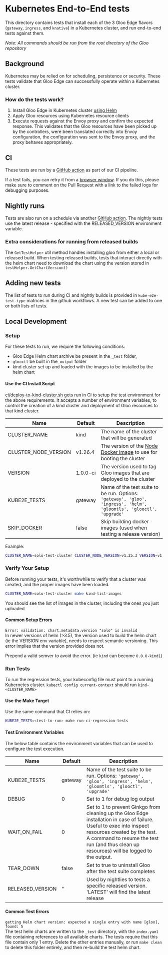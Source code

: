 # Kubernetes End-to-End tests
This directory contains tests that install each of the 3 Gloo Edge flavors (`gateway`, `ingress`, and `knative`) in a Kubernetes cluster, and run
end-to-end tests against them.

*Note: All commands should be run from the root directory of the Gloo repository*

## Background
Kubernetes may be relied on for scheduling, persistence or security. These tests validate that Gloo Edge can successfully operate within a Kubernetes cluster.

### How do the tests work?
1. Install Gloo Edge in Kubernetes cluster [using Helm](https://github.com/solo-io/gloo/blob/1f457f4ef5f32aedabc58ef164aeea92acbf481e/test/kube2e/gateway/gateway_suite_test.go#L84)
1. Apply Gloo resources using Kubernetes resource clients
1. Execute requests against the Envoy proxy and confirm the expected response. This validates that the Gloo resources have been picked up by the controllers, were been translated correctly into Envoy configuration, the configuration was sent to the Envoy proxy, and the proxy behaves appropriately.

## CI
These tests are run by a [GitHub action](https://github.com/solo-io/gloo/blob/master/.github/workflows/regression-tests.yaml) as part of our CI pipeline.

If a test fails, you can retry it from a [browser window](https://docs.github.com/en/actions/managing-workflow-runs/re-running-workflows-and-jobs#reviewing-previous-workflow-runs). If you do this, please make sure to comment on the Pull Request with a link to the failed logs for debugging purposes.

## Nightly runs
Tests are also run on a schedule via another [GitHub action](https://github.com/solo-io/gloo/blob/master/.github/workflows/nightly-tests.yaml). The nightly tests use the latest release - specified with the RELEASED_VERSION environment variable. 
### Extra considerations for running from released builds
The `GetTestHelper` util method handles installing gloo from either a local or released build. When testing released builds, tests that interact directly with the helm chart need to download the chart using the version stored in `testHelper.GetChartVersion()`

## Adding new tests
The list of tests to run during CI and nightly builds is provided in `kube-e2e-test-type` matrices in the github workflows. A new test can be added to one or both lists of tests.  
## Local Development

### Setup
For these tests to run, we require the following conditions:
  - Gloo Edge Helm chart archive be present in the `_test` folder,
  - `glooctl` be built in the`_output` folder
  - kind cluster set up and loaded with the images to be installed by the helm chart

#### Use the CI Install Script
[ci/deploy-to-kind-cluster.sh](`https://github.com/solo-io/gloo/blob/master/ci/deploy-to-kind-cluster.sh`) gets run in CI to setup the test environment for the above requirements.
It accepts a number of environment variables, to control the creation of a kind cluster and deployment of Gloo resources to that kind cluster.

| Name                 | Default  | Description                                                                                                         |
|----------------------|----------|---------------------------------------------------------------------------------------------------------------------|
| CLUSTER_NAME         | kind     | The name of the cluster that will be generated                                                                      |
| CLUSTER_NODE_VERSION | v1.26.4  | The version of the [Node Docker image](https://hub.docker.com/r/kindest/node/) to use for booting the cluster       |
| VERSION              | 1.0.0-ci | The version used to tag Gloo images that are deployed to the cluster                                                |
| KUBE2E_TESTS         | gateway  | Name of the test suite to be run. Options: `'gateway', 'gloo', 'ingress', 'helm', 'gloomtls', 'glooctl', 'upgrade'` |
| SKIP_DOCKER          | false    | Skip building docker images (used when testing a release version)                                                   |

Example:
```bash
CLUSTER_NAME=solo-test-cluster CLUSTER_NODE_VERSION=v1.25.3 VERSION=v1.0.0-solo-test ci/deploy-to-kind-cluster.sh
```

### Verify Your Setup
Before running your tests, it's worthwhile to verify that a cluster was created, and the proper images have been loaded.

```bash
CLUSTER_NAME=solo-test-cluster make kind-list-images
```
You should see the list of images in the cluster, including the ones you just uploaded

#### Common Setup Errors
`Error: validation: chart.metadata.version "solo" is invalid`\
In newer versions of helm (>3.5), the version used to build the helm chart (ie the VERSION env variable), needs to respect semantic versioning. This error implies that the version provided does not.

Prepend a valid semver to avoid the error. (ie `kind` can become `0.0.0-kind1`)

### Run Tests
To run the regression tests, your kubeconfig file must point to a running Kubernetes cluster.
`kubectl config current-context` should run `kind-<CLUSTER_NAME>`

#### Use the Make Target

Use the same command that CI relies on:
```bash
KUBE2E_TESTS=<test-to-run> make run-ci-regression-tests
```

#### Test Environment Variables
The below table contains the environment variables that can be used to configure the test execution.

| Name             | Default | Description                                                                                                                                                                                                                                        |
|------------------|---------|----------------------------------------------------------------------------------------------------------------------------------------------------------------------------------------------------------------------------------------------------|
| KUBE2E_TESTS     | gateway | Name of the test suite to be run. Options: `'gateway', 'gloo', 'ingress', 'helm', 'gloomtls', 'glooctl', 'upgrade'`                                                                                                                                |
| DEBUG            | 0       | Set to 1 for debug log output                                                                                                                                                                                                                      |
| WAIT_ON_FAIL     | 0       | Set to 1 to prevent Ginkgo from cleaning up the Gloo Edge installation in case of failure. Useful to exec into inspect resources created by the test. A command to resume the test run (and thus clean up resources) will be logged to the output. |
| TEAR_DOWN        | false   | Set to true to uninstall Gloo after the test suite completes                                                                                                                                                                                       |
| RELEASED_VERSION | ''      | Used by nightlies to tests a specific released version. 'LATEST' will find the latest release                                                                                                                                                      |
#### Common Test Errors
`getting Helm chart version: expected a single entry with name [gloo], found: 5`\
The test helm charts are written to the `_test` directory, with the `index.yaml` file containing references to all available charts. The tests require that this file contain only 1 entry. Delete the other entries manually, or run `make clean` to delete this folder entirely, and then re-build the test helm chart.